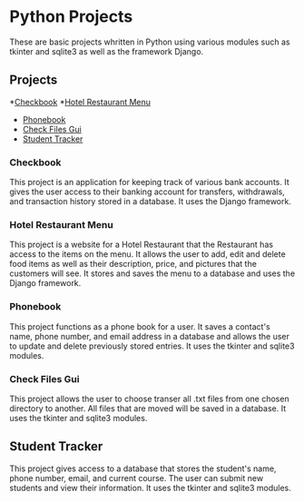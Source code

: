 # Python Projects
These are basic projects whritten in Python using various modules such as tkinter and sqlite3 as well as the framework Django.

## Projects

*[Checkbook](https://github.com/TeeTru/Django-Projects/tree/main/Django_Checkbook_Project)
*[Hotel Restaurant Menu](https://github.com/TeeTru/Django-Projects/tree/main/techproject)
* [Phonebook](https://github.com/TeeTru/Python-Projects/tree/main/phoneBook%20Demo)
* [Check Files Gui](https://github.com/TeeTru/Python-Projects/blob/main/file_transfer.py)
* [Student Tracker](https://github.com/TeeTru/Python-Projects/tree/main/StudentTracker%20Demo)


### Checkbook
This project is an application for keeping track of various bank accounts. It gives the user access to their banking account for transfers, withdrawals, and transaction history stored in a database. It uses the Django framework.

### Hotel Restaurant Menu
This project is a website for a Hotel Restaurant that the Restaurant has access to the items on the menu. It allows the user to add, edit and delete food items as well as their description, price, and pictures that the customers will see. It stores and saves the menu to a database and uses the Django framework.

### Phonebook
This project functions as a phone book for a user. It saves a contact's name, phone number, and email address in a database and allows the user to update and delete previously stored entries. It uses the tkinter and sqlite3 modules. 

### Check Files Gui
This project allows the user to choose transer all .txt files from one chosen directory to another. All files that are moved will be saved in a database. It uses the tkinter and sqlite3 modules.

## Student Tracker
This project gives access to a database that stores the student's name, phone number, email, and current course. The user can submit new students and view their information. It uses the tkinter and sqlite3 modules.
